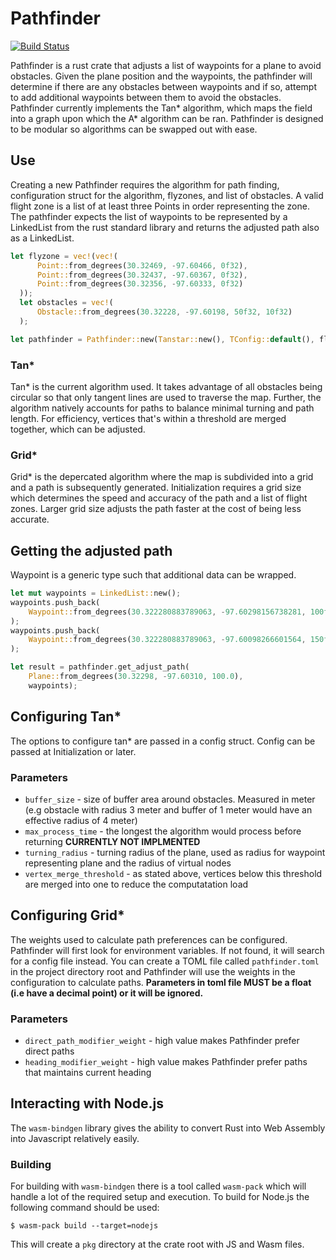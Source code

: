 # Pathfinder

[![Build Status](https://travis-ci.org/uavaustin/pathfinder.svg?branch=master)](https://travis-ci.org/uavaustin/pathfinder)

Pathfinder is a rust crate that adjusts a list of waypoints for a plane to avoid obstacles.  Given the plane position and the waypoints, the pathfinder will determine if there are any obstacles between waypoints and if so, attempt to add additional waypoints between them to avoid the obstacles.  Pathfinder currently implements the Tan\* algorithm, which maps the field into a graph upon which the A\* algorithm can be ran.  Pathfinder is designed to be modular so algorithms can be swapped out with ease.

## Use

Creating a new Pathfinder requires the algorithm for path finding, configuration struct for the algorithm, flyzones, and list of obstacles.  A valid flight zone is a list of at least three Points in order representing the zone.  The pathfinder expects the list of waypoints to be represented by a LinkedList from the rust standard library and returns the adjusted path also as a LinkedList.

```rust
let flyzone = vec!(vec!(
      Point::from_degrees(30.32469, -97.60466, 0f32),
      Point::from_degrees(30.32437, -97.60367, 0f32),
      Point::from_degrees(30.32356, -97.60333, 0f32)
  ));
  let obstacles = vec!(
      Obstacle::from_degrees(30.32228, -97.60198, 50f32, 10f32)
  );

let pathfinder = Pathfinder::new(Tanstar::new(), TConfig::default(), flyzone, obstacles);
```

### Tan\*

Tan\* is the current algorithm used.  It takes advantage of all obstacles being circular so that only tangent lines are used to traverse the map.  Further, the algorithm natively accounts for paths to balance minimal turning and path length.  For efficiency, vertices that's within a threshold are merged together, which can be adjusted.

### Grid\*

Grid\* is the depercated algorithm where the map is subdivided into a grid and a path is subsequently generated.  Initialization requires a grid size which determines the speed and accuracy of the path and a list of flight zones. Larger grid size adjusts the path faster at the cost of being less accurate.  

## Getting the adjusted path

Waypoint is a generic type such that additional data can be wrapped.  

```rust
let mut waypoints = LinkedList::new();
waypoints.push_back(
    Waypoint::from_degrees(30.322280883789063, -97.60298156738281, 100f32, 10f32)
);
waypoints.push_back(
    Waypoint::from_degrees(30.322280883789063, -97.60098266601564, 150f32, 10f32)
);

let result = pathfinder.get_adjust_path(
    Plane::from_degrees(30.32298, -97.60310, 100.0),
    waypoints);
```

## Configuring Tan\*

The options to configure tan* are passed in a config struct.  Config can be passed at Initialization or later.

### Parameters

-   `buffer_size` - size of buffer area around obstacles.  Measured in meter (e.g obstacle with radius 3 meter and buffer of 1 meter would have an effective radius of 4 meter)
-   `max_process_time` - the longest the algorithm would process before returning **CURRENTLY NOT IMPLMENTED**
-   `turning_radius` - turning radius of the plane, used as radius for waypoint representing plane and the radius of virtual nodes
-   `vertex_merge_threshold` - as stated above, vertices below this threshold are merged into one to reduce the computatation load

## Configuring Grid\*

The weights used to calculate path preferences can be configured. Pathfinder will first look for environment variables.  If not found, it will search for a config file instead.  You can create a TOML file called `pathfinder.toml` in the project directory root and Pathfinder will use the weights in the configuration to calculate paths. **Parameters in toml file MUST be a float (i.e have a decimal point) or it will be ignored.**

### Parameters

-   `direct_path_modifier_weight` - high value makes Pathfinder prefer direct paths
-   `heading_modifier_weight` - high value makes Pathfinder prefer paths that maintains current heading

## Interacting with Node.js

The `wasm-bindgen` library gives the ability to convert Rust into Web Assembly into Javascript relatively easily.

### Building

For building with `wasm-bindgen` there is a tool called `wasm-pack` which will handle a lot of the required setup and
execution. To build for Node.js the following command should be used:

    $ wasm-pack build --target=nodejs

This will create a `pkg` directory at the crate root with JS and Wasm files.